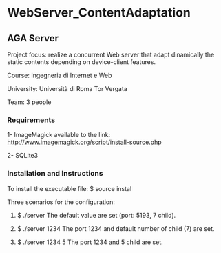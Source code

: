 # WebServer_ContentAdaptation
## AGA Server

Project focus: realize a concurrent Web server that adapt dinamically the static contents depending on device-client features.

Course: Ingegneria di Internet e Web

University: Università di Roma Tor Vergata

Team: 3 people

### Requirements
 
1- ImageMagick  available to the link: http://www.imagemagick.org/script/install-source.php

2- SQLite3
 
### Installation and Instructions

To install the executable file:
$ source instal

Three scenarios for the configuration:

1) $ ./server
The default value are set (port: 5193, 7 child).

2) $ ./server 1234
The port 1234 and default number of child (7) are set.

3) $ ./server 1234 5
The port 1234 and 5 child are set.
